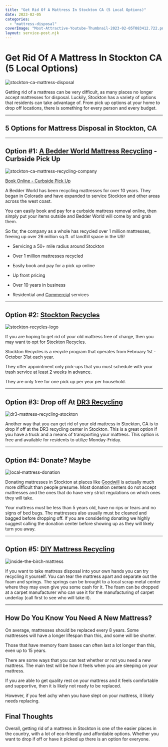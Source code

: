 ```yaml
---
title: "Get Rid Of A Mattress In Stockton CA (5 Local Options)"
date: 2023-02-05
categories: 
  - "mattress-disposal"
coverImage: "Most-Attractive-Youtube-Thumbnail-2023-02-05T083412.722.png"
layout: service-post.njk
---
```


# Get Rid Of A Mattress In Stockton CA (5 Local Options)

![stockton-ca-mattress-disposal](/images/blog/Most-Attractive-Youtube-Thumbnail-2023-02-05T083412.722-1024x576.png)

Getting rid of a mattress can be very difficult, as many places no longer accept mattresses for disposal. Luckily, Stockton has a variety of options that residents can take advantage of. From pick up options at your home to drop off locations, there is something for every person and every budget.

* * *

## 5 Options for Mattress Disposal in Stockton, CA

* * *

## Option #1: [A Bedder World Mattress Recycling](https://www.abedderworld.com/Stockton-CA) - Curbside Pick Up

![stockton-ca-mattress-recycling-company](/images/blog/Screen-Shot-2023-02-05-at-8.00.22-AM-1024x483.png)

[Book Online - Curbside Pick Up](https://www.abedderworld.com/Stockton-CA)

A Bedder World has been recycling mattresses for over 10 years. They began in Colorado and have expanded to service Stockton and other areas across the west coast.

You can easily book and pay for a curbside mattress removal online, then simply put your items outside and Bedder World will come by and grab them.

So far, the company as a whole has recycled over 1 million mattresses, freeing up over 26 million sq.ft. of landfill space in the US! 

- Servicing a 50+ mile radius around Stockton

- Over 1 million mattresses recycled

- Easily book and pay for a pick up online

- Up front pricing

- Over 10 years in business

- Residential and [Commercial](https://www.abedderworld.com/commercial/) services

* * *

## Option #2: [Stockton Recycles](https://stocktonrecycles.com/guide/mattresses-box-springs/)

![stockton-recycles-logo](/images/blog/Screen-Shot-2023-02-05-at-8.12.44-AM.png)

If you are hoping to get rid of your old mattress free of charge, then you may want to opt for Stockton Recycles.

Stockton Recycles is a recycle program that operates from February 1st - October 31st each year.

They offer appointment only pick-ups that you must schedule with your trash service at least 2 weeks in advance.

They are only free for one pick up per year per household.

* * *

## Option #3: Drop off At [DR3 Recycling](http://www.mattressrecycling.us/household.htm)

![dr3-mattress-recycling-stockton](/images/blog/Screen-Shot-2023-02-05-at-8.16.56-AM-1024x150.png)

Another way that you can get rid of your old mattress in Stockton, CA is to drop if off at the DR3 recycling center in Stockton. This is a great option if you have a truck and a means of transporting your mattress. This option is free and available for residents to utilize Monday-Friday.

* * *

## Option #4: Donate? Maybe

![local-mattress-donation](/images/blog/Donate-Local-Red-243x300-1.png)

Donating mattresses in Stockton at places like [Goodwill](http://www.goodwill-sjv.org/Donate) is actually much more difficult than people presume. Most donation centers do not accept mattresses and the ones that do have very strict regulations on which ones they will take.

Your mattress must be less than 5 years old, have no rips or tears and no signs of bed bugs. The mattresses also usually must be cleaned and bagged before dropping off. If you are considering donating we highly suggest calling the donation center before showing up as they will likely turn you away.

* * *

## Option #5: [DIY Mattress Recycling](https://www.abedderworld.com/how-to-recycle-a-mattress/)

![inside-the-birch-mattress](/images/blog/IMG_4265-2-768x1024.jpeg)

If you want to take mattress disposal into your own hands you can try recycling it yourself. You can tear the mattress apart and separate out the foam and springs. The springs can be brought to a local scrap metal center where they may even give you some cash for it. The foam can be dropped at a carpet manufacturer who can use it for the manufacturing of carpet underlay (call first to see who will take it).

* * *

## **How Do You Know You Need A New Mattress?**

On average, mattresses should be replaced every 8 years. Some mattresses will have a longer lifespan than this, and some will be shorter.

Those that have memory foam bases can often last a lot longer than this, even up to 15 years.

There are some ways that you can test whether or not you need a new mattress. The main test will be how it feels when you are sleeping on your mattress.

If you are able to get quality rest on your mattress and it feels comfortable and supportive, then it is likely not ready to be replaced. 

However, if you feel achy when you have slept on your mattress, it likely needs replacing.

## **Final Thoughts** 

Overall, getting rid of a mattress in Stockton is one of the easier places in the country, with a lot of eco-friendly and affordable options. Whether you want to drop if off or have it picked up there is an option for everyone.

